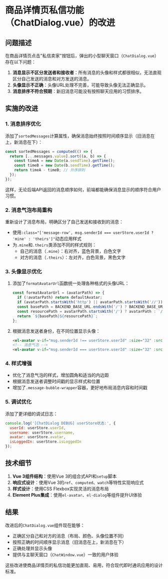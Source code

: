 # 商品详情页私信功能（ChatDialog.vue）的改进

## 问题描述

在商品详情页点击"私信卖家"按钮后，弹出的小型聊天窗口（`ChatDialog.vue`）存在以下问题：

1. **消息显示不区分发送者和接收者**：所有消息的头像和样式都很相似，无法直观区分自己发送的消息和对方发送的消息。
2. **头像显示不正确**：头像URL处理不完善，可能导致头像无法正确显示。
3. **消息排序不符合预期**：新旧消息可能没有按照聊天应用的习惯排序。

## 实施的改进

### 1. 消息排序优化

添加了`sortedMessages`计算属性，确保消息始终按照时间顺序显示（旧消息在上，新消息在下）：

```javascript
const sortedMessages = computed(() => {
  return [...messages.value].sort((a, b) => {
    const timeA = new Date(a.sendTime).getTime();
    const timeB = new Date(b.sendTime).getTime();
    return timeA - timeB; // 升序排列
  });
});
```

这样，无论后端API返回的消息顺序如何，前端都能确保消息显示的顺序符合用户习惯。

### 2. 消息气泡布局重构

重新设计了消息布局，明确区分了自己发送和接收到的消息：

- 使用`:class="['message-row', msg.senderId === userStore.userId ? 'mine' : 'theirs']"`动态应用样式
- 为`.mine`和`.theirs`类添加不同的样式规则：
  - 自己的消息（`.mine`）：右对齐，蓝色背景，白色文字
  - 对方的消息（`.theirs`）：左对齐，白色背景，黑色文字

### 3. 头像显示优化

1. 添加了`formatAvatarUrl`函数统一处理各种格式的头像URL：
   ```javascript
   const formatAvatarUrl = (avatarPath) => {
     if (!avatarPath) return defaultAvatar;
     if (avatarPath.startsWith('http') || avatarPath.startsWith('//')) return avatarPath;
     const basePath = BACKEND_BASE_URL.endsWith('/') ? BACKEND_BASE_URL.slice(0, -1) : BACKEND_BASE_URL;
     const resourcePath = avatarPath.startsWith('/') ? avatarPath : `/${avatarPath}`;
     return `${basePath}${resourcePath}`;
   };
   ```

2. 根据消息发送者身份，在不同位置显示头像：
   ```html
   <el-avatar v-if="msg.senderId !== userStore.userId" :size="32" :src="formatAvatarUrl(msg.senderAvatar)" class="avatar theirs-avatar" />
   <!-- 消息气泡 -->
   <el-avatar v-if="msg.senderId === userStore.userId" :size="32" :src="formatAvatarUrl(userStore.avatar)" class="avatar mine-avatar" />
   ```

### 4. 样式增强

- 优化了消息气泡的样式，增加圆角和适当的内边距
- 根据消息发送者调整时间戳的显示样式和位置
- 增加了`.message-bubble-wrapper`容器，更好地布局消息内容和时间戳

### 5. 调试优化

添加了更详细的调试日志：
```javascript
console.log('[ChatDialog DEBUG] userStore状态:', {
  userId: userStore.userId,
  username: userStore.username,
  avatar: userStore.avatar,
  isLoggedIn: userStore.isLoggedIn
});
```

## 技术细节

1. **Vue 3组件结构**：使用Vue 3的组合式API和`setup`脚本
2. **响应式设计**：使用Vue 3的`ref`、`computed`、`watch`等特性实现响应式
3. **样式设计**：使用CSS Flexbox实现灵活的消息布局
4. **Element Plus集成**：使用`el-avatar`、`el-dialog`等组件提升UI体验

## 结果

改进后的`ChatDialog.vue`组件现在能够：
- 正确区分自己和对方的消息（布局、颜色、头像位置不同）
- 按照正确的时间顺序显示消息（旧消息在上，新消息在下）
- 正确处理并显示头像
- 提供与主聊天窗口（`ChatWindow.vue`）一致的用户体验

这些改进使商品详情页的私信功能更加直观、易用，符合现代即时通讯应用的设计标准。